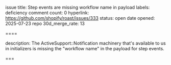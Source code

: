 issue title: Step events are missing workflow name in payload
labels: deficiency
comment count: 0
hyperlink: https://github.com/shopify/roast/issues/333
status: open
date opened: 2025-07-23
repo 30d_merge_rate: 13

====

description:
The ActiveSupport::Notification machinery that's available to us in initializers is missing the "workflow name" in the payload for step events. 

===
